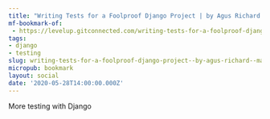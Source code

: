 ```yaml
---
title: "Writing Tests for a Foolproof Django Project | by Agus Richard | May, 2022 | Level Up Coding"
mf-bookmark-of:
 - https://levelup.gitconnected.com/writing-tests-for-a-foolproof-django-project-3c5527bd602d
tags:
- django
- testing
slug: writing-tests-for-a-foolproof-django-project--by-agus-richard--may-2022--level-up-coding
micropub: bookmark
layout: social
date: '2020-05-28T14:00:00.000Z'
---
```

More testing with Django